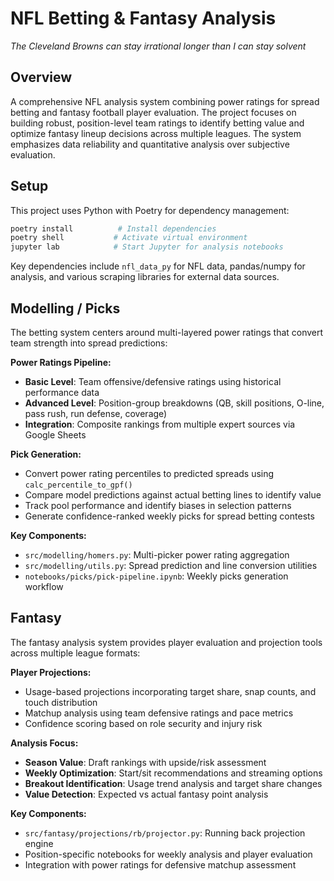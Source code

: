 # NFL Betting & Fantasy Analysis

*The Cleveland Browns can stay irrational longer than I can stay solvent*

## Overview

A comprehensive NFL analysis system combining power ratings for spread betting and fantasy football player evaluation. The project focuses on building robust, position-level team ratings to identify betting value and optimize fantasy lineup decisions across multiple leagues. The system emphasizes data reliability and quantitative analysis over subjective evaluation.

## Setup

This project uses Python with Poetry for dependency management:

```bash
poetry install          # Install dependencies
poetry shell           # Activate virtual environment
jupyter lab            # Start Jupyter for analysis notebooks
```

Key dependencies include `nfl_data_py` for NFL data, pandas/numpy for analysis, and various scraping libraries for external data sources.

## Modelling / Picks

The betting system centers around multi-layered power ratings that convert team strength into spread predictions:

**Power Ratings Pipeline:**
- **Basic Level**: Team offensive/defensive ratings using historical performance data
- **Advanced Level**: Position-group breakdowns (QB, skill positions, O-line, pass rush, run defense, coverage)
- **Integration**: Composite rankings from multiple expert sources via Google Sheets

**Pick Generation:**
- Convert power rating percentiles to predicted spreads using `calc_percentile_to_gpf()`
- Compare model predictions against actual betting lines to identify value
- Track pool performance and identify biases in selection patterns
- Generate confidence-ranked weekly picks for spread betting contests

**Key Components:**
- `src/modelling/homers.py`: Multi-picker power rating aggregation
- `src/modelling/utils.py`: Spread prediction and line conversion utilities
- `notebooks/picks/pick-pipeline.ipynb`: Weekly picks generation workflow

## Fantasy

The fantasy analysis system provides player evaluation and projection tools across multiple league formats:

**Player Projections:**
- Usage-based projections incorporating target share, snap counts, and touch distribution
- Matchup analysis using team defensive ratings and pace metrics
- Confidence scoring based on role security and injury risk

**Analysis Focus:**
- **Season Value**: Draft rankings with upside/risk assessment
- **Weekly Optimization**: Start/sit recommendations and streaming options
- **Breakout Identification**: Usage trend analysis and target share changes
- **Value Detection**: Expected vs actual fantasy point analysis

**Key Components:**
- `src/fantasy/projections/rb/projector.py`: Running back projection engine
- Position-specific notebooks for weekly analysis and player evaluation
- Integration with power ratings for defensive matchup assessment
